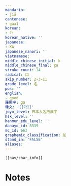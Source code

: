```yaml
---
mandarin:
- jiā
cantonese:
- gaa1
korean:
- 가
korean_native: ''
japanese:
- KA
japanese_nanori: ''
vietnamese:
middle_chinese_initial: k
middle_chinese_final: ɣa
stroke_count: 14
radical: 口
skip_number: 2-3-11
grade_level: 名
pos: ''
english:
- good
羅馬字: ga
韓文: '[[가]]'
joyo_level: 日本人名用漢字
hsk_level: ''
hanmun_edu_level: ''
danayo_id: 8339
mc_id: 663
graphemic_classification: 加
stand_in: 'FALSE'
aliases:
---
```

```meta-bind-embed
[[nav/char_info]]
```

# Notes
